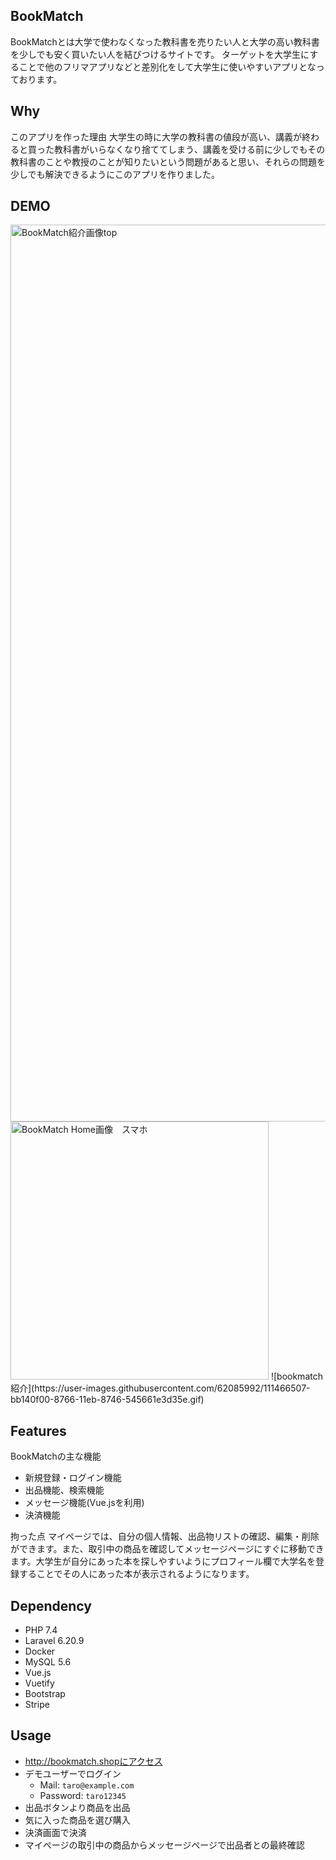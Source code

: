 
## BookMatch
BookMatchとは大学で使わなくなった教科書を売りたい人と大学の高い教科書を少しでも安く買いたい人を結びつけるサイトです。
ターゲットを大学生にすることで他のフリマアプリなどと差別化をして大学生に使いやすいアプリとなっております。

## Why
このアプリを作った理由
大学生の時に大学の教科書の値段が高い、講義が終わると買った教科書がいらなくなり捨ててしまう、講義を受ける前に少しでもその教科書のことや教授のことが知りたいという問題があると思い、それらの問題を少しでも解決できるようにこのアプリを作りました。


## DEMO
<img width="1435" alt="BookMatch紹介画像top" src="https://user-images.githubusercontent.com/62085992/111461400-81d8a080-8760-11eb-8866-5102ab4592ce.png">
<img width="413" alt="BookMatch Home画像　スマホ" src="https://user-images.githubusercontent.com/62085992/111461707-e431a100-8760-11eb-8126-80e1b2fdc9a8.png">
![bookmatch紹介](https://user-images.githubusercontent.com/62085992/111466507-bb140f00-8766-11eb-8746-545661e3d35e.gif)




## Features
BookMatchの主な機能
- 新規登録・ログイン機能
- 出品機能、検索機能
- メッセージ機能(Vue.jsを利用)
- 決済機能

拘った点
マイページでは、自分の個人情報、出品物リストの確認、編集・削除ができます。また、取引中の商品を確認してメッセージページにすぐに移動できます。大学生が自分にあった本を探しやすいようにプロフィール欄で大学名を登録することでその人にあった本が表示されるようになります。


## Dependency

- PHP 7.4
- Laravel 6.20.9
- Docker 
- MySQL 5.6
- Vue.js
- Vuetify
- Bootstrap
- Stripe



## Usage

- http://bookmatch.shopにアクセス
- デモユーザーでログイン
    - Mail: `taro@example.com`
    - Password: `taro12345`
- 出品ボタンより商品を出品
- 気に入った商品を選び購入
- 決済画面で決済
- マイページの取引中の商品からメッセージページで出品者との最終確認





